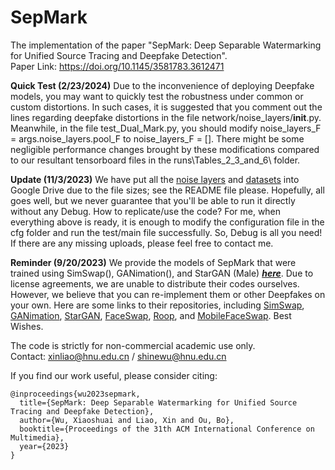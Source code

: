 # SepMark
The implementation of the paper "SepMark: Deep Separable Watermarking for Unified Source Tracing and Deepfake Detection".  
Paper Link: https://doi.org/10.1145/3581783.3612471

**Quick Test (2/23/2024)**
Due to the inconvenience of deploying Deepfake models, you may want to quickly test the robustness under common or custom distortions. In such cases, it is suggested that you comment out the lines regarding deepfake distortions in the file network/noise_layers/__init__.py. Meanwhile, in the file test_Dual_Mark.py, you should modify noise_layers_F = args.noise_layers.pool_F to noise_layers_F = []. There might be some negligible performance changes brought by these modifications compared to our resultant tensorboard files in the runs\Tables_2_3_and_6\ folder.

**Update (11/3/2023)**
We have put all the [noise layers](https://drive.google.com/drive/folders/17B02FgS8hYtW3V1GVZkiy0wrq--FeYVf?usp=sharing) and [datasets](https://drive.google.com/drive/folders/1LqvsnoiyyYyrYSmnTRz-y6LP5UheYCXH?usp=sharing) into Google Drive due to the file sizes; see the README file please. Hopefully, all goes well, but we never guarantee that you'll be able to run it directly without any Debug. How to replicate/use the code? For me, when everything above is ready, it is enough to modify the configuration file in the cfg folder and run the test/main file successfully. So, Debug is all you need! If there are any missing uploads, please feel free to contact me.

**Reminder (9/20/2023)**
We provide the models of SepMark that were trained using SimSwap(), GANimation(), and StarGAN (Male) [***here***](https://drive.google.com/drive/folders/1h93NcAJXE21CsDluMyDdBdKGY5aV1pLC?usp=sharing). Due to license agreements, we are unable to distribute their codes ourselves. However, we believe that you can re-implement them or other Deepfakes on your own. Here are some links to their repositories, including [SimSwap](https://github.com/neuralchen/SimSwap), [GANimation](https://github.com/vipermu/ganimation), [StarGAN](https://github.com/yunjey/stargan), [FaceSwap](https://github.com/guipleite/CV2-Face-Swap), [Roop](https://github.com/s0md3v/roop), and [MobileFaceSwap](https://github.com/Seanseattle/MobileFaceSwap). Best Wishes.  

The code is strictly for non-commercial academic use only.  
Contact: xinliao@hnu.edu.cn / shinewu@hnu.edu.cn

If you find our work useful, please consider citing:  

```
@inproceedings{wu2023sepmark,  
  title={SepMark: Deep Separable Watermarking for Unified Source Tracing and Deepfake Detection},  
  author={Wu, Xiaoshuai and Liao, Xin and Ou, Bo},  
  booktitle={Proceedings of the 31th ACM International Conference on Multimedia},  
  year={2023}  
}
```
